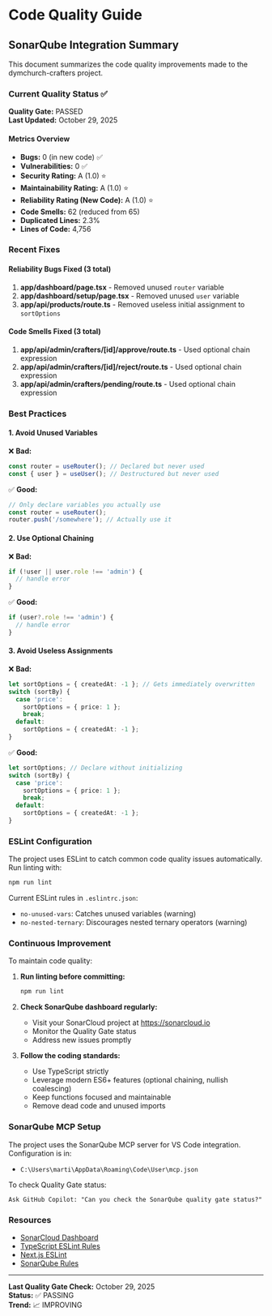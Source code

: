 # Code Quality Guide

## SonarQube Integration Summary

This document summarizes the code quality improvements made to the dymchurch-crafters project.

### Current Quality Status ✅

**Quality Gate:** PASSED  
**Last Updated:** October 29, 2025

#### Metrics Overview
- **Bugs:** 0 (in new code) ✅
- **Vulnerabilities:** 0 ✅
- **Security Rating:** A (1.0) ⭐
- **Maintainability Rating:** A (1.0) ⭐
- **Reliability Rating (New Code):** A (1.0) ⭐
- **Code Smells:** 62 (reduced from 65)
- **Duplicated Lines:** 2.3%
- **Lines of Code:** 4,756

### Recent Fixes

#### Reliability Bugs Fixed (3 total)
1. **app/dashboard/page.tsx** - Removed unused `router` variable
2. **app/dashboard/setup/page.tsx** - Removed unused `user` variable  
3. **app/api/products/route.ts** - Removed useless initial assignment to `sortOptions`

#### Code Smells Fixed (3 total)
1. **app/api/admin/crafters/[id]/approve/route.ts** - Used optional chain expression
2. **app/api/admin/crafters/[id]/reject/route.ts** - Used optional chain expression
3. **app/api/admin/crafters/pending/route.ts** - Used optional chain expression

### Best Practices

#### 1. Avoid Unused Variables
❌ **Bad:**
```typescript
const router = useRouter(); // Declared but never used
const { user } = useUser(); // Destructured but never used
```

✅ **Good:**
```typescript
// Only declare variables you actually use
const router = useRouter();
router.push('/somewhere'); // Actually use it
```

#### 2. Use Optional Chaining
❌ **Bad:**
```typescript
if (!user || user.role !== 'admin') {
  // handle error
}
```

✅ **Good:**
```typescript
if (user?.role !== 'admin') {
  // handle error
}
```

#### 3. Avoid Useless Assignments
❌ **Bad:**
```typescript
let sortOptions = { createdAt: -1 }; // Gets immediately overwritten
switch (sortBy) {
  case 'price':
    sortOptions = { price: 1 };
    break;
  default:
    sortOptions = { createdAt: -1 };
}
```

✅ **Good:**
```typescript
let sortOptions; // Declare without initializing
switch (sortBy) {
  case 'price':
    sortOptions = { price: 1 };
    break;
  default:
    sortOptions = { createdAt: -1 };
}
```

### ESLint Configuration

The project uses ESLint to catch common code quality issues automatically. Run linting with:

```bash
npm run lint
```

Current ESLint rules in `.eslintrc.json`:
- `no-unused-vars`: Catches unused variables (warning)
- `no-nested-ternary`: Discourages nested ternary operators (warning)

### Continuous Improvement

To maintain code quality:

1. **Run linting before committing:**
   ```bash
   npm run lint
   ```

2. **Check SonarQube dashboard regularly:**
   - Visit your SonarCloud project at https://sonarcloud.io
   - Monitor the Quality Gate status
   - Address new issues promptly

3. **Follow the coding standards:**
   - Use TypeScript strictly
   - Leverage modern ES6+ features (optional chaining, nullish coalescing)
   - Keep functions focused and maintainable
   - Remove dead code and unused imports

### SonarQube MCP Setup

The project uses the SonarQube MCP server for VS Code integration. Configuration is in:
- `C:\Users\marti\AppData\Roaming\Code\User\mcp.json`

To check Quality Gate status:
```
Ask GitHub Copilot: "Can you check the SonarQube quality gate status?"
```

### Resources

- [SonarCloud Dashboard](https://sonarcloud.io)
- [TypeScript ESLint Rules](https://typescript-eslint.io/rules/)
- [Next.js ESLint](https://nextjs.org/docs/app/building-your-application/configuring/eslint)
- [SonarQube Rules](https://rules.sonarsource.com/typescript/)

---

**Last Quality Gate Check:** October 29, 2025  
**Status:** ✅ PASSING  
**Trend:** 📈 IMPROVING
